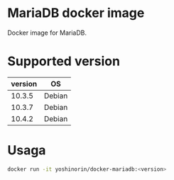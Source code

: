 # MariaDB docker image

Docker image for MariaDB.

# Supported version

|version|OS|
|---|---|
|10.3.5|Debian|
|10.3.7|Debian|
|10.4.2|Debian|

# Usaga

```sh
docker run -it yoshinorin/docker-mariadb:<version>
```
